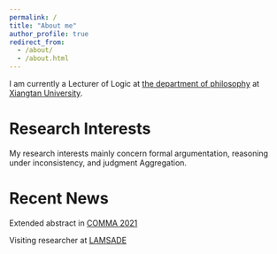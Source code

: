 ```yaml
---
permalink: /
title: "About me"
author_profile: true
redirect_from: 
  - /about/
  - /about.html
---
```


I am currently a Lecturer of Logic  at [the department of philosophy](https://bqsy.xtu.edu.cn) at  [Xiangtan University](https://en.xtu.edu.cn).

Research Interests
======
My research interests mainly concern formal argumentation, reasoning under inconsistency, and judgment Aggregation.

Recent News
======

Extended abstract in [COMMA 2021](http://comma2024.krportal.org/program.html)

Visiting researcher at [LAMSADE](https://www.lamsade.dauphine.fr/fr.html) 

